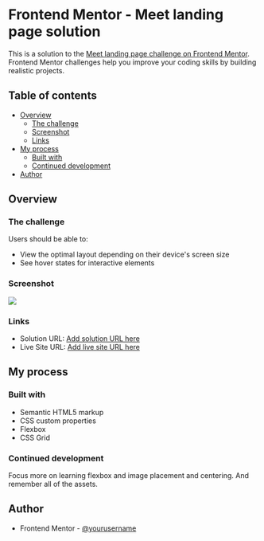 # Frontend Mentor - Meet landing page solution

This is a solution to the [Meet landing page challenge on Frontend Mentor](https://www.frontendmentor.io/challenges/meet-landing-page-rbTDS6OUR). Frontend Mentor challenges help you improve your coding skills by building realistic projects. 

## Table of contents

- [Overview](#overview)
  - [The challenge](#the-challenge)
  - [Screenshot](#screenshot)
  - [Links](#links)
- [My process](#my-process)
  - [Built with](#built-with)
  - [Continued development](#continued-development)
- [Author](#author)

## Overview

### The challenge

Users should be able to:

- View the optimal layout depending on their device's screen size
- See hover states for interactive elements

### Screenshot

![](./screenshot.jpg)

### Links

- Solution URL: [Add solution URL here](https://github.com/cotybro/Meet-landing-page/blob/main/index.html)
- Live Site URL: [Add live site URL here](https://meet-landing-page-omega.vercel.app/)

## My process

### Built with

- Semantic HTML5 markup
- CSS custom properties
- Flexbox
- CSS Grid

### Continued development

Focus more on learning flexbox and image placement and centering. And remember all of the assets.

## Author

- Frontend Mentor - [@yourusername](https://www.frontendmentor.io/profile/cotybro)

